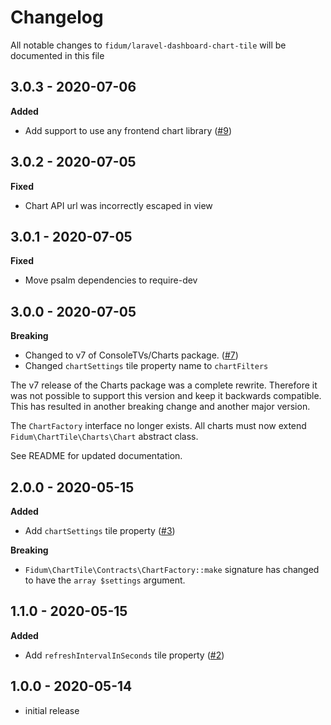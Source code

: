 # Changelog

All notable changes to `fidum/laravel-dashboard-chart-tile` will be documented in this file

## 3.0.3 - 2020-07-06

**Added**
- Add support to use any frontend chart library ([#9](https://github.com/fidum/laravel-dashboard-chart-tile/pull/9))

## 3.0.2 - 2020-07-05

**Fixed**
- Chart API url was incorrectly escaped in view

## 3.0.1 - 2020-07-05

**Fixed**
- Move psalm dependencies to require-dev

## 3.0.0 - 2020-07-05

**Breaking**
- Changed to v7 of ConsoleTVs/Charts package. ([#7](https://github.com/fidum/laravel-dashboard-chart-tile/pull/7))
- Changed `chartSettings` tile property name to `chartFilters`

The v7 release of the Charts package was a complete rewrite. Therefore it was not possible to support this version and 
keep it backwards compatible. This has resulted in another breaking change and another major version.  

The `ChartFactory` interface no longer exists. All charts must now extend `Fidum\ChartTile\Charts\Chart` abstract class. 

See README for updated documentation.

## 2.0.0 - 2020-05-15

**Added**
- Add `chartSettings` tile property ([#3](https://github.com/fidum/laravel-dashboard-chart-tile/pull/3))

**Breaking**
- `Fidum\ChartTile\Contracts\ChartFactory::make` signature has changed to have the `array $settings` argument.
 
## 1.1.0 - 2020-05-15

**Added**
- Add `refreshIntervalInSeconds` tile property ([#2](https://github.com/fidum/laravel-dashboard-chart-tile/pull/2))

## 1.0.0 - 2020-05-14

- initial release
